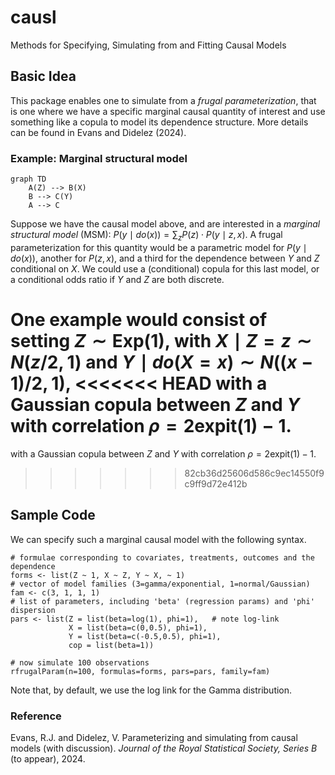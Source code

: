# causl
Methods for Specifying, Simulating from and Fitting Causal Models

## Basic Idea

This package enables one to simulate from a _frugal parameterization_, that is
one where we have a specific marginal causal quantity of interest and use something 
like a copula to model its dependence structure.  More details can be found in
Evans and Didelez (2024).

### Example: Marginal structural model

```mermaid
graph TD
    A(Z) --> B(X)
    B --> C(Y)
    A --> C
```

Suppose we have the causal model above, and are interested in a _marginal 
structural model_ (MSM):
$P(y \mid do(x)) = \sum_z P(z) \cdot P(y \mid z, x).$
A frugal parameterization for this quantity would be a parametric model for
$P(y \mid do(x))$, another for $P(z,x)$, and a third for the dependence between
$Y$ and $Z$ conditional on $X$.  We could use a (conditional) copula for this 
last model, or a conditional odds ratio if $Y$ and $Z$ are both discrete. 

One example would consist of setting
$Z \sim \text{Exp}(1)$, with $X \mid Z=z \sim N(z/2, 1)$
and $Y \mid do(X=x) \sim N((x-1)/2, 1)$,
<<<<<<< HEAD
with a Gaussian copula between $Z$ and $Y$ with correlation $\rho = 2\text{expit}(1) -1$.
=======
with a Gaussian copula between $Z$ and $Y$ with correlation $\rho = 2\text{expit}(1) - 1$. 
>>>>>>> 82cb36d25606d586c9ec14550f9c9ff9d72e412b

## Sample Code

We can specify such a marginal causal model with the following syntax.  
```
# formulae corresponding to covariates, treatments, outcomes and the dependence
forms <- list(Z ~ 1, X ~ Z, Y ~ X, ~ 1)
# vector of model families (3=gamma/exponential, 1=normal/Gaussian)
fam <- c(3, 1, 1, 1)
# list of parameters, including 'beta' (regression params) and 'phi' dispersion
pars <- list(Z = list(beta=log(1), phi=1),   # note log-link
             X = list(beta=c(0,0.5), phi=1),
             Y = list(beta=c(-0.5,0.5), phi=1),
             cop = list(beta=1))

# now simulate 100 observations
rfrugalParam(n=100, formulas=forms, pars=pars, family=fam)
```
Note that, by default, we use the log link for the Gamma distribution.

### Reference

Evans, R.J. and Didelez, V.  Parameterizing and simulating from causal models
(with discussion). _Journal of the Royal Statistical Society, Series B_ (to 
appear), 2024.
